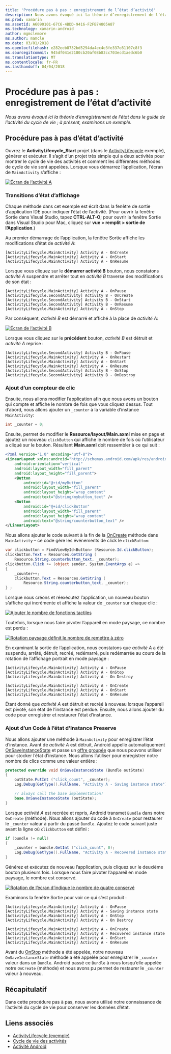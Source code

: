 ```yaml
---
title: 'Procédure pas à pas : enregistrement de l’état d’activité'
description: Nous avons évoqué ici la théorie d’enregistrement de l’état dans le guide de l’activité du cycle de vie ; à présent, examinons un exemple.
ms.prod: xamarin
ms.assetid: A6090101-67C6-4BDD-9416-F2FB74805A87
ms.technology: xamarin-android
author: mgmclemore
ms.author: mamcle
ms.date: 03/01/2018
ms.openlocfilehash: e282eeb8732bd5294da4ec4e3fe337e81107c8f3
ms.sourcegitcommit: 945df041e2180cb20af08b83cc703ecd1aedc6b0
ms.translationtype: MT
ms.contentlocale: fr-FR
ms.lasthandoff: 04/04/2018
---
```

# <a name="walkthrough---saving-the-activity-state"></a>Procédure pas à pas : enregistrement de l’état d’activité

_Nous avons évoqué ici la théorie d’enregistrement de l’état dans le guide de l’activité du cycle de vie ; à présent, examinons un exemple._

## <a name="activity-state-walkthrough"></a>Procédure pas à pas d’état d’activité

Ouvrez le **ActivityLifecycle_Start** projet (dans le [ActivityLifecycle](https://developer.xamarin.com/samples/monodroid/ActivityLifecycle) exemple), générer et exécuter. Il s’agit d’un projet très simple qui a deux activités pour montrer le cycle de vie des activités et comment les différentes méthodes de cycle de vie sont appelées. Lorsque vous démarrez l’application, l’écran de `MainActivity` s’affiche : 

[![Écran de l’activité A](saving-state-images/01-activity-a-sml.png)](saving-state-images/01-activity-a.png#lightbox)

### <a name="viewing-state-transitions"></a>Transitions d’état d’affichage

Chaque méthode dans cet exemple est écrit dans la fenêtre de sortie d’application IDE pour indiquer l’état de l’activité. (Pour ouvrir la fenêtre Sortie dans Visual Studio, tapez **CTRL-ALT-O**; pour ouvrir la fenêtre Sortie dans Visual Studio pour Mac, cliquez sur **vue > remplit > sortie de l’Application**.)

Au premier démarrage de l’application, la fenêtre Sortie affiche les modifications d’état de *activité A*: 

```shell
[ActivityLifecycle.MainActivity] Activity A - OnCreate
[ActivityLifecycle.MainActivity] Activity A - OnStart
[ActivityLifecycle.MainActivity] Activity A - OnResume
```

Lorsque vous cliquez sur le **démarrer activité B** bouton, nous constatons *activité A* suspendre et arrêter tout en *activité B* traverse des modifications de son état : 

```shell
[ActivityLifecycle.MainActivity] Activity A - OnPause
[ActivityLifecycle.SecondActivity] Activity B - OnCreate
[ActivityLifecycle.SecondActivity] Activity B - OnStart
[ActivityLifecycle.SecondActivity] Activity B - OnResume
[ActivityLifecycle.MainActivity] Activity A - OnStop
```

Par conséquent, *activité B* est démarré et affiché à la place de *activité A*: 

[![Écran de l’activité B](saving-state-images/02-activity-b-sml.png)](saving-state-images/02-activity-b.png#lightbox)

Lorsque vous cliquez sur le **précédent** bouton, *activité B* est détruit et *activité A* reprise : 

```shell
[ActivityLifecycle.SecondActivity] Activity B - OnPause
[ActivityLifecycle.MainActivity] Activity A - OnRestart
[ActivityLifecycle.MainActivity] Activity A - OnStart
[ActivityLifecycle.MainActivity] Activity A - OnResume
[ActivityLifecycle.SecondActivity] Activity B - OnStop
[ActivityLifecycle.SecondActivity] Activity B - OnDestroy
```
### <a name="adding-a-click-counter"></a>Ajout d’un compteur de clic

Ensuite, nous allons modifier l’application afin que nous avons un bouton qui compte et affiche le nombre de fois que vous cliquez dessus. Tout d’abord, nous allons ajouter un `_counter` à la variable d’instance `MainActivity`:

```csharp
int _counter = 0;
```

Ensuite, permet de modifier le **Resource/layout/Main.axml** mise en page et ajoutez un nouveau `clickButton` qui affiche le nombre de fois où l’utilisateur a cliqué sur le bouton. Résultant **Main.axml** doit ressembler à ce qui suit : 

```xml
<?xml version="1.0" encoding="utf-8"?>
<LinearLayout xmlns:android="http://schemas.android.com/apk/res/android"
    android:orientation="vertical"
    android:layout_width="fill_parent"
    android:layout_height="fill_parent">
    <Button
        android:id="@+id/myButton"
        android:layout_width="fill_parent"
        android:layout_height="wrap_content"
        android:text="@string/mybutton_text" />
    <Button
        android:id="@+id/clickButton"
        android:layout_width="fill_parent"
        android:layout_height="wrap_content"
        android:text="@string/counterbutton_text" />
</LinearLayout>
```

Nous allons ajouter le code suivant à la fin de la [OnCreate](https://developer.xamarin.com/api/member/Android.App.Activity.OnCreate/p/Android.OS.Bundle/) méthode dans `MainActivity` &ndash; ce code gère les événements de click le `clickButton`:

```csharp
var clickbutton = FindViewById<Button> (Resource.Id.clickButton);
clickbutton.Text = Resources.GetString (
    Resource.String.counterbutton_text, _counter);
clickbutton.Click += (object sender, System.EventArgs e) =>
{
    _counter++;
    clickbutton.Text = Resources.GetString (
        Resource.String.counterbutton_text, _counter);
} ;
```

Lorsque nous créons et réexécutez l’application, un nouveau bouton s’affiche qui incrémente et affiche la valeur de `_counter` sur chaque clic :

[![Ajouter le nombre de fonctions tactiles](saving-state-images/03-touched-sml.png)](saving-state-images/03-touched.png#lightbox)

Toutefois, lorsque nous faire pivoter l’appareil en mode paysage, ce nombre est perdu :

[![Rotation paysage définit le nombre de remettre à zéro](saving-state-images/05-rotate-nosave-sml.png)](saving-state-images/05-rotate-nosave.png#lightbox)

En examinant la sortie de l’application, nous constatons que *activité A* a été suspendu, arrêté, détruit, recréé, redémarré, puis redémarrée au cours de la rotation de l’affichage portrait en mode paysage : 

```shell
[ActivityLifecycle.MainActivity] Activity A - OnPause
[ActivityLifecycle.MainActivity] Activity A - OnStop
[ActivityLifecycle.MainActivity] Activity A - On Destroy

[ActivityLifecycle.MainActivity] Activity A - OnCreate
[ActivityLifecycle.MainActivity] Activity A - OnStart
[ActivityLifecycle.MainActivity] Activity A - OnResume
```

Étant donné que *activité A* est détruit et recréé à nouveau lorsque l’appareil est pivoté, son état de l’instance est perdue. Ensuite, nous allons ajouter du code pour enregistrer et restaurer l’état d’instance.

### <a name="adding-code-to-preserve-instance-state"></a>Ajout d’un Code à l’état d’Instance Preserve

Nous allons ajouter une méthode à `MainActivity` pour enregistrer l’état d’instance. Avant de *activité A* est détruit, Android appelle automatiquement [OnSaveInstanceState](https://developer.xamarin.com/api/member/Android.App.Activity.OnSaveInstanceState/p/Android.OS.Bundle/) et passe un [offre groupée](https://developer.xamarin.com/api/type/Android.OS.Bundle/) que nous pouvons utiliser pour stocker l’état d’instance. Nous allons l’utiliser pour enregistrer notre nombre de clics comme une valeur entière :

```csharp
protected override void OnSaveInstanceState (Bundle outState)
{
    outState.PutInt ("click_count", _counter);
    Log.Debug(GetType().FullName, "Activity A - Saving instance state");

    // always call the base implementation!
    base.OnSaveInstanceState (outState);    
}
```

Lorsque *activité A* est recréée et repris, Android transmet `Bundle` dans notre `OnCreate` (méthode). Nous allons ajouter du code à `OnCreate` pour restaurer le `_counter` valeur à partir du passé `Bundle`. Ajoutez le code suivant juste avant la ligne où `clickbutton` est défini : 

```csharp
if (bundle != null)
{
    _counter = bundle.GetInt ("click_count", 0);
    Log.Debug(GetType().FullName, "Activity A - Recovered instance state");
}
```

Générez et exécutez de nouveau l’application, puis cliquez sur le deuxième bouton plusieurs fois. Lorsque nous faire pivoter l’appareil en mode paysage, le nombre est conservé.

[![Rotation de l’écran d’indique le nombre de quatre conservé](saving-state-images/06-rotate-save-sml.png)](saving-state-images/06-rotate-save.png#lightbox)


Examinons la fenêtre Sortie pour voir ce qui s’est produit :
    
```shell
[ActivityLifecycle.MainActivity] Activity A - OnPause
[ActivityLifecycle.MainActivity] Activity A - Saving instance state
[ActivityLifecycle.MainActivity] Activity A - OnStop
[ActivityLifecycle.MainActivity] Activity A - On Destroy

[ActivityLifecycle.MainActivity] Activity A - OnCreate
[ActivityLifecycle.MainActivity] Activity A - Recovered instance state
[ActivityLifecycle.MainActivity] Activity A - OnStart
[ActivityLifecycle.MainActivity] Activity A - OnResume
``` 

Avant du [OnStop](https://developer.xamarin.com/api/member/Android.App.Activity.OnStop/) méthode a été appelée, notre nouveau `OnSaveInstanceState` méthode a été appelée pour enregistrer le `_counter` valeur dans un `Bundle`. Android passé ce `Bundle` à nous lorsqu’elle appelée notre `OnCreate` (méthode) et nous avons pu permet de restaurer le `_counter` valeur à nouveau.


## <a name="summary"></a>Récapitulatif

Dans cette procédure pas à pas, nous avons utilisé notre connaissance de l’activité du cycle de vie pour conserver les données d’état. 



## <a name="related-links"></a>Liens associés

- [ActivityLifecycle (exemple)](https://developer.xamarin.com/samples/monodroid/ActivityLifecycle)
- [Cycle de vie des activités](~/android/app-fundamentals/activity-lifecycle/index.md)
- [Activité Android](https://developer.xamarin.com/api/type/Android.App.Activity/)
